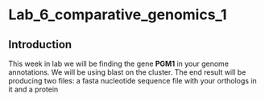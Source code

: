 # Lab_6_comparative_genomics_1

## Introduction
This week in lab we will be finding the gene **PGM1** in your genome annotations. We will be using blast on the cluster. The end result will be producing two files: a fasta nucleotide sequence file with your orthologs in it and a protein 
